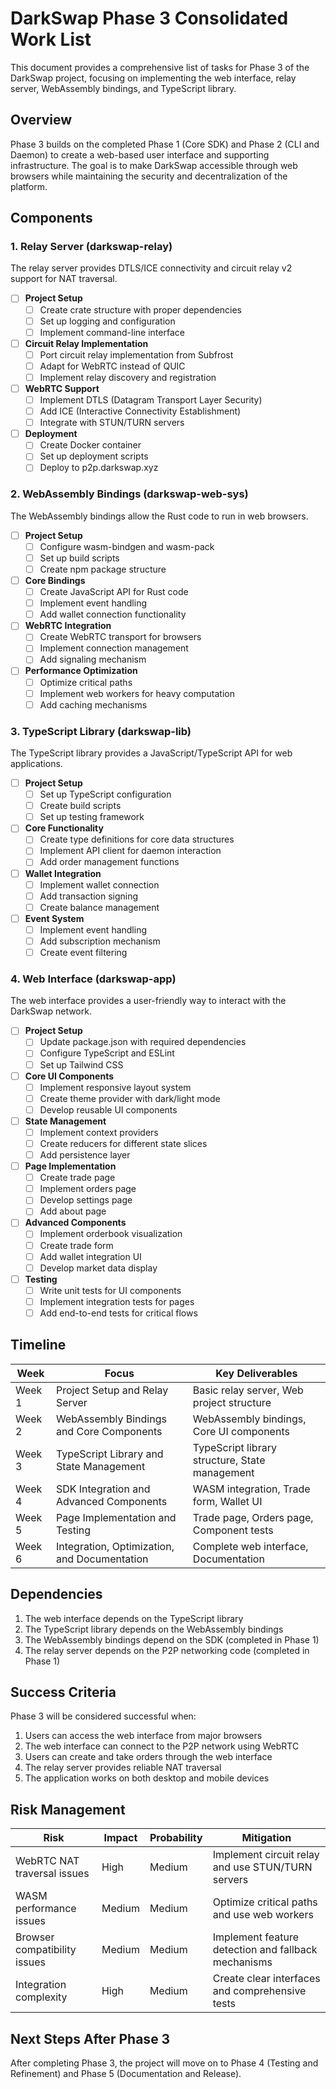 # DarkSwap Phase 3 Consolidated Work List

This document provides a comprehensive list of tasks for Phase 3 of the DarkSwap project, focusing on implementing the web interface, relay server, WebAssembly bindings, and TypeScript library.

## Overview

Phase 3 builds on the completed Phase 1 (Core SDK) and Phase 2 (CLI and Daemon) to create a web-based user interface and supporting infrastructure. The goal is to make DarkSwap accessible through web browsers while maintaining the security and decentralization of the platform.

## Components

### 1. Relay Server (darkswap-relay)

The relay server provides DTLS/ICE connectivity and circuit relay v2 support for NAT traversal.

- [ ] **Project Setup**
  - [ ] Create crate structure with proper dependencies
  - [ ] Set up logging and configuration
  - [ ] Implement command-line interface

- [ ] **Circuit Relay Implementation**
  - [ ] Port circuit relay implementation from Subfrost
  - [ ] Adapt for WebRTC instead of QUIC
  - [ ] Implement relay discovery and registration

- [ ] **WebRTC Support**
  - [ ] Implement DTLS (Datagram Transport Layer Security)
  - [ ] Add ICE (Interactive Connectivity Establishment)
  - [ ] Integrate with STUN/TURN servers

- [ ] **Deployment**
  - [ ] Create Docker container
  - [ ] Set up deployment scripts
  - [ ] Deploy to p2p.darkswap.xyz

### 2. WebAssembly Bindings (darkswap-web-sys)

The WebAssembly bindings allow the Rust code to run in web browsers.

- [ ] **Project Setup**
  - [ ] Configure wasm-bindgen and wasm-pack
  - [ ] Set up build scripts
  - [ ] Create npm package structure

- [ ] **Core Bindings**
  - [ ] Create JavaScript API for Rust code
  - [ ] Implement event handling
  - [ ] Add wallet connection functionality

- [ ] **WebRTC Integration**
  - [ ] Create WebRTC transport for browsers
  - [ ] Implement connection management
  - [ ] Add signaling mechanism

- [ ] **Performance Optimization**
  - [ ] Optimize critical paths
  - [ ] Implement web workers for heavy computation
  - [ ] Add caching mechanisms

### 3. TypeScript Library (darkswap-lib)

The TypeScript library provides a JavaScript/TypeScript API for web applications.

- [ ] **Project Setup**
  - [ ] Set up TypeScript configuration
  - [ ] Create build scripts
  - [ ] Set up testing framework

- [ ] **Core Functionality**
  - [ ] Create type definitions for core data structures
  - [ ] Implement API client for daemon interaction
  - [ ] Add order management functions

- [ ] **Wallet Integration**
  - [ ] Implement wallet connection
  - [ ] Add transaction signing
  - [ ] Create balance management

- [ ] **Event System**
  - [ ] Implement event handling
  - [ ] Add subscription mechanism
  - [ ] Create event filtering

### 4. Web Interface (darkswap-app)

The web interface provides a user-friendly way to interact with the DarkSwap network.

- [ ] **Project Setup**
  - [ ] Update package.json with required dependencies
  - [ ] Configure TypeScript and ESLint
  - [ ] Set up Tailwind CSS

- [ ] **Core UI Components**
  - [ ] Implement responsive layout system
  - [ ] Create theme provider with dark/light mode
  - [ ] Develop reusable UI components

- [ ] **State Management**
  - [ ] Implement context providers
  - [ ] Create reducers for different state slices
  - [ ] Add persistence layer

- [ ] **Page Implementation**
  - [ ] Create trade page
  - [ ] Implement orders page
  - [ ] Develop settings page
  - [ ] Add about page

- [ ] **Advanced Components**
  - [ ] Implement orderbook visualization
  - [ ] Create trade form
  - [ ] Add wallet integration UI
  - [ ] Develop market data display

- [ ] **Testing**
  - [ ] Write unit tests for UI components
  - [ ] Implement integration tests for pages
  - [ ] Add end-to-end tests for critical flows

## Timeline

| Week | Focus | Key Deliverables |
|------|-------|------------------|
| Week 1 | Project Setup and Relay Server | Basic relay server, Web project structure |
| Week 2 | WebAssembly Bindings and Core Components | WebAssembly bindings, Core UI components |
| Week 3 | TypeScript Library and State Management | TypeScript library structure, State management |
| Week 4 | SDK Integration and Advanced Components | WASM integration, Trade form, Wallet UI |
| Week 5 | Page Implementation and Testing | Trade page, Orders page, Component tests |
| Week 6 | Integration, Optimization, and Documentation | Complete web interface, Documentation |

## Dependencies

1. The web interface depends on the TypeScript library
2. The TypeScript library depends on the WebAssembly bindings
3. The WebAssembly bindings depend on the SDK (completed in Phase 1)
4. The relay server depends on the P2P networking code (completed in Phase 1)

## Success Criteria

Phase 3 will be considered successful when:

1. Users can access the web interface from major browsers
2. The web interface can connect to the P2P network using WebRTC
3. Users can create and take orders through the web interface
4. The relay server provides reliable NAT traversal
5. The application works on both desktop and mobile devices

## Risk Management

| Risk | Impact | Probability | Mitigation |
|------|--------|------------|------------|
| WebRTC NAT traversal issues | High | Medium | Implement circuit relay and use STUN/TURN servers |
| WASM performance issues | Medium | Medium | Optimize critical paths and use web workers |
| Browser compatibility issues | Medium | Medium | Implement feature detection and fallback mechanisms |
| Integration complexity | High | Medium | Create clear interfaces and comprehensive tests |

## Next Steps After Phase 3

After completing Phase 3, the project will move on to Phase 4 (Testing and Refinement) and Phase 5 (Documentation and Release).